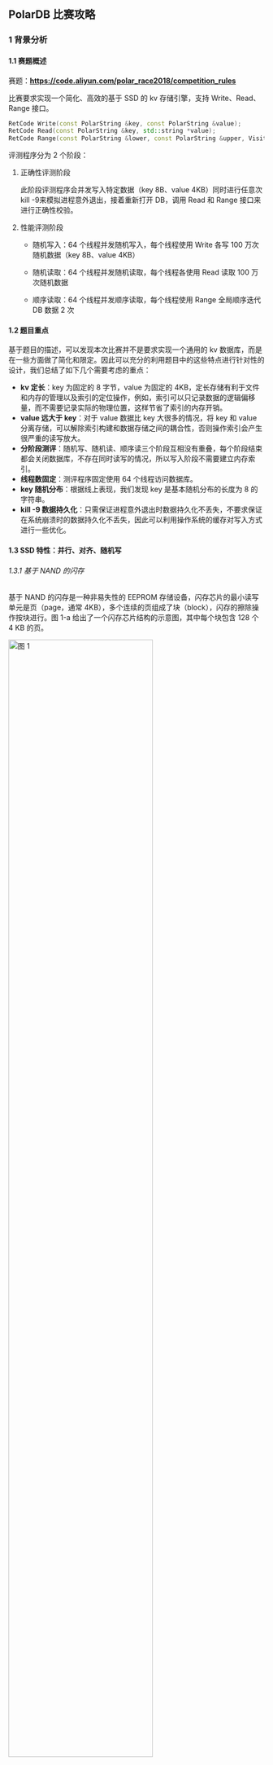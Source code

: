 ## PolarDB 比赛攻略

### 1 背景分析

#### 1.1 赛题概述

赛题：**https://code.aliyun.com/polar_race2018/competition_rules**

比赛要求实现一个简化、高效的基于 SSD 的 kv 存储引擎，支持 Write、Read、Range 接口。

```c++
RetCode Write(const PolarString &key, const PolarString &value);
RetCode Read(const PolarString &key, std::string *value);
RetCode Range(const PolarString &lower, const PolarString &upper, Visitor &visitor);
```

评测程序分为 2 个阶段：

1. 正确性评测阶段

   此阶段评测程序会并发写入特定数据（key 8B、value 4KB）同时进行任意次kill -9来模拟进程意外退出，接着重新打开 DB，调用 Read 和 Range 接口来进行正确性校验。

2. 性能评测阶段

   - 随机写入：64 个线程并发随机写入，每个线程使用 Write 各写 100 万次随机数据（key 8B、value 4KB）

   - 随机读取：64 个线程并发随机读取，每个线程各使用 Read 读取 100 万次随机数据

   - 顺序读取：64 个线程并发顺序读取，每个线程使用 Range 全局顺序迭代 DB 数据 2 次

#### 1.2 题目重点

基于题目的描述，可以发现本次比赛并不是要求实现一个通用的 kv 数据库，而是在一些方面做了简化和限定。因此可以充分的利用题目中的这些特点进行针对性的设计，我们总结了如下几个需要考虑的重点：

- **kv 定长**：key 为固定的 8 字节，value 为固定的 4KB，定⻓存储有利于⽂件和内存的管理以及索引的定位操作，例如，索引可以只记录数据的逻辑偏移量，而不需要记录实际的物理位置，这样节省了索引的内存开销。
- **value 远大于 key**：对于 value 数据比 key 大很多的情况，将 key 和 value 分离存储，可以解除索引构建和数据存储之间的耦合性，否则操作索引会产生很严重的读写放大。
- **分阶段测评**：随机写、随机读、顺序读三个阶段互相没有重叠，每个阶段结束都会关闭数据库，不存在同时读写的情况，所以写入阶段不需要建立内存索引。
- **线程数固定**：测评程序固定使用 64 个线程访问数据库。
- **key 随机分布**：根据线上表现，我们发现 key 是基本随机分布的长度为 8 的字符串。
- **kill -9 数据持久化**：只需保证进程意外退出时数据持久化不丢失，不要求保证在系统崩溃时的数据持久化不丢失，因此可以利用操作系统的缓存对写入方式进行一些优化。

#### 1.3 SSD 特性：并行、对齐、随机写

###### 1.3.1 基于 NAND 的闪存

基于 NAND 的闪存是一种非易失性的 EEPROM 存储设备，闪存芯片的最小读写单元是页（page，通常 4KB），多个连续的页组成了块（block），闪存的擦除操作按块进行。图 1-a 给出了一个闪存芯片结构的示意图，其中每个块包含 128 个 4 KB 的页。

<img src="https://ws3.sinaimg.cn/large/006tNc79ly1fyto2equltj314i0hkdh0.jpg" alt="图 1" width="75%">

闪存与传统存储介质有以下几点差异：（1）读和写具有不同的延迟，写的代价高了一个数量级。（2）不支持原地写回，如果一个数据页中已经有数据了，只有将该页所属的块整体擦除，新的数据才能写入这个页。（3）每个存储单元只有有限的擦写寿命。

###### 1.3.2 固态硬盘 SSD

固态硬盘通常由主机接口、闪存阵列、RAM 和 SSD 控制器组成，如图 1-b 所示。SSD 控制器的主要作用是将外部的读写请求转换为对闪存芯片的操作，并利用 RAM 对读写数据进行缓存，这些操作由控制器中的闪存转换层（FTL）固件来管理。

为了提高 SSD 的读写带宽，通常在硬件和 FTL 上使用一种交叉（interleaving）技术。一个写操作被分为两个步骤完成：（1）将数据装入闪存芯片内部的页寄存器；（2）将已经装载的数据编程写入对应的闪存页单元。因为数据编程写入闪存单元比装入寄存器需要更多的时间，因此在编程写入闪存单元的同时，可以在其它闪存芯片上载入数据。图 2 展示了一个 4-路交叉写入的情况，这种技术隐藏了闪存编程写入的延迟。如果 SSD 中有多个独立的闪存阵列通道，那利用它们的并行性可以极大地提高 SSD 的性能。

<img src="https://ws4.sinaimg.cn/large/006tNc79ly1fyto56x2plj30ne0bcdg4.jpg" alt="图 1" width="50%">

###### 1.3.3 闪存转换层（FTL）

闪存转换层是 SSD 上的主要控制软件，它隐藏了闪存独特的性质，模拟了与传统块设备相同的外部主机接口。FTL 最主要的作用是将外部的写操作请求重定位，写入到一个已经被擦除的空白的区域。因此 FTL 需要维护一个地址映射表，将文件系统的逻辑数据块地址（LBA）转换为内部的物理地址。为了快速的访问，在每个闪存页中存储它们对应的逻辑地址，每次启动时构建地址映射表，并将映射表装载到易失性存储介质中。

FTL 的地址映射可以是页级别的，也可以是块级别的。页级别的映射可以有效地解决先擦后写的限制，因为一个对页的请求可以被重定向到闪存中任意的空白页，如果一个块中有 N 个页，那 N 次写操作之后平均只需要一次块擦除操作，但是这种页级别的映射导致映射表太大，而无法装入易失性存储介质中。如果是块级别的映射，物理块中的页的偏移一定要与逻辑块中该页的偏移相同，否则将无法对页进行定位。然而，当更新一个页的内容时，必须写入一个空白块中相同的页，而原来块中其余的页也要被拷贝到新的块中，这样一次写请求产生了一个块擦除和 N 个页的写入操作。

为了克服这种技术问题，混合的 FTL 映射方式结合了页级别和块级别的映射。这种方法划分了一部分闪存块作为日志块，外部的写操作都是直接写入日志块，并且日志块的地址映射是页级别的，因此可以避免频繁的块擦除操作。其余的闪存块作为数据块，采用块级别的映射方式，通常数据块的数量远大于日志块的数量。每个日志块对应一个数据块，对该数据块的写操作被写入该日志块，当一个日志块中的所有页都被写入，则将它与对应的数据块进行合并。当没有空白的日志块可以处理写请求时，就需要选取一个没有完全填充的日志块进行释放，即将该日志块的内容与对应的数据块合并。日志块与数据块合并的过程就是将每个页的可用版本拷贝到一个新的数据块，并擦除原来的日志块和数据块，因此一个合并操作产生了两次擦除操作。理想的情况是，如果一个日志块包含了所有可用的页，那可以简单的将这个日志块标记为新的数据块，这样就只需要一次擦除原来数据块的操作，这种情况被称为切换合并（switch merge）。

###### 1.3.4 随机写的影响

SSD 内的闪存阵列通过多条总线连接在控制器上，并且每条总线上的闪存芯片可以实现 interleaving 技术，为了利用这种固有的并行性，SSD 通常将来自不同闪存芯片上的多个页组合为一个内部的读写单元，称为组合页（clustered page）。组合页的大小对于 I/O 性能具有非常重要的影响，如果写请求只更新组合页中的一部分，那控制器需要将原始组合页中其余的部分读出来，与请求更新的部分合并之后再写入新的组合页，如图 3-a 所示。因此，这种 read-modify-write 操作导致了额外的代价，增加了写操作的延迟。

为了提升垃圾回收的性能，与组合页类似的，SSD 将不同闪存芯片上的多个块组成内部的擦除单元，因此可以并行地擦除多个物理块。进行垃圾回收时，如果一个组合块中只有部分页是失效的，那要将其余的页拷贝到 SSD 中的空闲区域，这种复制代价降低了 SSD 垃圾回收的性能，就是说组合块的内部碎片导致了性能的下降。

<img src="https://ws1.sinaimg.cn/large/006tNc79ly1fytnimuqf3j30vc0msair.jpg" alt="图 1" width="70%">

我们考虑什么情况下会产生这种组合块的内部碎片。首先考虑图 3-b 中的第一种情况，写操作的请求大小小于组合页的大小，假定垃圾回收进程选择了最左侧的一个块进行回收。当数据被顺序地写入时，该块的全部数据被更新，因此该块没有可用数据，垃圾回收除了擦除该块外不需要额外代价。但是，如果随机写入情况下，该块只有部分数据被更新，产生了内部碎片，因此垃圾回收进程要将其余的数据拷贝出去，降低了写操作的性能。

接下来考虑图 3-b 中的后两种情况，如果写操作请求的大小是组合页大小的倍数，那每次随机写会整体更新组合块，并使得组合块中的全部数据失效，垃圾回收时只需要擦除选择的组合块而没有额外的代价，与顺序写的代价相同。在 FTL 的混合映射方式下，对应了切换合并（switch merge）这种最理想的情况。

综上所述，因为小尺寸的随机写导致 SSD 的内部碎片，产生额外的垃圾回收代价。因此，SSD 上的存储引擎设计应该充分考虑这种 I/O 模式的影响，增加写操作的局部性，或者使用更大的读写单元与组合页对齐。

#### 1.4 直接 I/O 和 mmap

###### 1.4.1 块设备读写与 bio 机制

块设备读写位于文件系统与驱动程序之间，文件系统发起的块读写请求经过块设备读写模块，然后发送到块设备驱动程序，块设备读写的性能直接影响到整个系统的性能。

bio 机制位于 Linux 读写层，基本上所有的读写操作都通过 bio 层实施（Direct I/O 除外），Linux 2.6 版本中将 bio 结构体独立出来用于描述一个读写操作。比如，一个读/写操作被转化为一个 bio，由这个 bio 转成一个或多个读/写 request，所有对某个设备的 request 放成一个队列 queue。

bio 层能对这些 request 进行排序和合并，排序后能方便磁盘读写，减少磁盘调度时间，也方便块设备层进行预读等操作；对 request 进行合并，能尽量地在一次读写中访问尽可能大的数据块，这样能发挥块设备的最大性能。为了对这些 request 进行排序合并，又衍生出各种 I/O 调度算法以追求达到最大的性能和吞吐量。

###### 1.4.2 缓存 I/O 与 page cache

page cache 是 Linux 的缓存系统，基于这样的思想而来：在一个系统中，空闲着的内存放在那里就是浪费，不如用它来缓存一些已经从磁盘上读取出来的数据，这样能大大提升系统的性能。当系统需要空闲内存的时候，我们再释放一部分缓存给内存分配系统。

缓存 I/O（Buffered I/O）又被称作标准 I/O，大多数文件系统的默认 I/O 操作都是缓存 I/O。在缓存 I/O 机制中，操作系统会将 I/O 的数据缓存在文件系统的页缓存（ page cache ）中。

由于 page cache 机制的存在，每次当内核需要读取文件数据的时候，检查对应的数据是否已经在 page cache 中，如果存在，那么可以直接从 cache 提供数据，而无需实际的物理读盘操作。由于应用程序倾向于重复使用数据块，这样 page cache 就大大提升了系统性能。

对于写操作来说，内核会将数据先写到 page cache 中去，数据是否被立即写到磁盘上去取决于应用程序所采用的写操作机制：

- 同步写机制（synchronous writes）：那么数据会立即被写回到磁盘上，应用程序会一直等到数据被写完为止；
- 延迟写机制（deferred writes）：应用程序不需要等到数据全部被写回到磁盘，数据只要被写到页缓存中去就可以了，操作系统会定期地将 page cache 刷盘，在数据完全写到磁盘上的时候不会通知应用程序，所以延迟写机制存在数据丢失风险。
- 异步写机制（asynchronous writes）：异步写机制在数据完全写到磁盘上的时候会执行应用程序的回掉函数，所以异步写机制不会有数据丢失风险。

在缓存 I/O 机制中，数据在传输过程中需要在用户地址空间和 page cache 之间进行多次数据拷贝操作，而不能直接在用户地址空间和磁盘之间进行数据传输，这些数据拷贝操作所带来的 CPU 以及内存开销是非常大的。

因为缓存 I/O 会对 page cache 进行预读，对于数据库这样的随机读写程序，预读的命中率会非常低，因此在随机读的场景下，page cache 会对性能造成很大的负面影响。

###### 1.4.3 直接 I/O

Linux 中的直接 I/O（Direct I/O）省略掉操作系统内核缓冲区的使用，数据直接在应用程序地址空间和磁盘之间进行传输，不需要 page cache 的支持，从而降低了文件读取和写入时 CPU 的利用率，也避免了随机读情况下的命中率低的问题。

Linux 内核支持了直接 I/O 方式，进程在打开文件的时候设置对文件的访问模式为 O_DIRECT，启用文件的直接 I/O 访问，接下来使用 read() 或者 write() 系统调用去读写文件使用的是直接 I/O 方式，所传输的数据均不经过内核缓存。使用直接 I/O 读写数据必须要进行缓冲区对齐，即写入数据大小必须是文件系统块大小的整数倍，同时写入数据地址与文件系统块大小对齐。

###### 1.4.4 mmap 内存文件映射

mmap 把文件映射到用户空间里的虚拟内存，省去了从内核缓冲区复制到用户空间的过程，文件中的位置在虚拟内存中有了对应的地址，可以像操作内存一样操作这个文件，相当于已经把整个文件放入内存，但在真正使用到这些数据前却不会消耗物理内存，也不会有读写磁盘的操作。

Linux 中提供了系统调用 mmap() 来实现这种文件访问方式。与标准的访问文件的方式相比，内存映射方式可以减少标准访问文件方式中系统调用次数，并减少数据在用户地址空间和内核地址空间之间的拷贝操作。映射通常适用于较大范围，对于相同长度的数据来讲，映射所带来的开销远远低于 CPU 拷贝所带来的开销。当大量数据需要传输的时候，采用内存映射方式去访问文件会获得比较好的效率。

### 2 核心思路

#### 2.1 数据分段

由于 key 字符串的分布是均匀的，我们根据 key 的前 12 位将全部 6400 万条数据划分到 4096 个分区，平均每个分区中数据量为 6400w / 4096 = 15625 条。根据字符串大小顺序的定义，4096 个分区之间是有序的。对数据进行分区会带来以下几个好处：

- 降低冲突：将每个分区的数据单独存储，在写入数据时，每个分区具有一个锁控制并发写入的一致性。相比于不做分区的情况，理论上锁的冲突降低了 4096 倍。
- 并行计算：可以使用多线程并发地排序多个分区的索引，使得索引构建时间不再是一个重点问题。
- 快速定位：在根据 key 查找数据时，可以根据 key 直接定位到所在分区，然后在对应分区中进行查找。
- 加载分区：可以将整个分区的数据完全加载进内存，读大块数据的操作有利于发挥 SSD 性能。 

数据分区的方法本质上属于利用空间换时间，假设我们使用 key 的前 64 位进行划分，那每个分区最多有 1 个数据，这样就不再需要查找数据的时间，同时也不存在锁冲突。不过由于 2^64 个分区中很多是没有数据的，我们没有足够的内存空间开辟这么大的数组，因此这样是不可行的。我们经过多次线上测试，综合多个因素，最终使用 4096 的分区数量。

#### 2.2 key/value 分离

对于 value 数据相比 key 比较大的情况，将 key 和 value 分离存储，可以解除索引构建和数据存储之间的耦合性：

- value 数据以 log 的形式存储于硬盘，一次顺序写入后不再需要移动，符合 SSD 顺序写的特性。
- 索引可以全部加载到内存，格式为 <key, vLog-offset>，在内存中可以快速排序并读取索引，其中，vLog-offset 是 value 在 valuelog 中的顺序。
- 恢复阶段只需读取体积很小的索引文件，不访问较大的 value 文件。

由于 key 和 value 不同时写入文件，可能会导致进程退出时的数据不一致。我们的策略是先写 value 文件，最后写 key 文件，open 阶段根据 key 文件中 key 的个数设置 value 文件指针，这样就确保了 open 成功后 key 和 value 的个数相同，解决了一致性问题。

#### 2.3 读写方式

key 的大小为固定 8 字节，对于这种小数据量的读写模式，采用 mmap 方式可以利用 page cache 将小数据量读写转换为整个内存页的读写，这样大块读写可以充分发挥 SSD 的性能。同时，相比于每次调用 read/write 函数，读写 mmap 用户内存区域不需要系统调用，大大减少了系统调用的时间消耗。

由于题目仅要求保证 kill -9 杀死进程时的数据一致性，mmap 可以利用系统的 page cache，在进程结束后由操作系统将内存数据刷盘。

value 的大小为固定 4KB，我们知道，写入数据大小是 SSD 组合页（Clustered Page）大小的整数倍时，可以达到 SSD 的最优写入性能。经过线上测试，在固定 64 线程写入的条件下，按 16KB 大小写入数据可以达到最大IOPS。

所以，我们为每一个分区分配一个容量为 16KB / 4KB = 4 的 value 写入缓存，写满 4 个 value 时将 16KB 数据一起刷盘，刷盘方式采用 DirectIO，这样可以绕开操作系统的 page cache，避免了数据到 page cache 的拷贝。

为了保证 kill -9 时的数据一致性，我们考虑用 mmap 做写缓冲区，这样在 kill -9 之后，缓冲区数据会被操作系统写回文件，在下次 open 时将该文件重新 mmap 就完成了缓冲区的恢复。

对于 value 数据读取，我们依然采用 DirectIO 方式，这样可以避免操作系统预读过多无用数据到 page cache 浪费带宽。

#### 2.4 文件架构

由于每个数据分段的数据量近似相等，因此我们使用定长文件存储 key 和 value。预先分配每个分区的容量为 2^14 个数据，在某些分段数据量超出容量后，可以重新分配空间进行自动扩容。

如果将每个分区单独存储，那我们需要 4096 * 2 个文件，在实际测试中，太多的文件数导致了写入速度变慢。因此，考虑在一个文件中存储多个分区的数据，但这样每个文件都是随机写的模式。根据上面提到的 SSD 的性质，当写入数据量大于 SSD 组合页大小时，随机写入速度与顺序写入速度相同。因此，使用一个文件存储多个数据分段的方法不会影响性能。

通过线上测试发现，多线程同时读单一文件会导致性能下降，我们猜测是这种读模式没有充分利用 SSD 的并行性所导致的。如果相邻分片在同一个文件中，会影响 range 阶段同时访问相邻分片时的性能。因此，我们采用了如下所示的文件架构。

valueFiles 由 64 个⽂件组成，分⽚大小及规则如下图：

<img src="https://ws3.sinaimg.cn/large/006tNc79ly1fyto9k13mrj318u0ncmyl.jpg" alt="图 1" width="60%">


其中 keyFiles 由 64 个文件组成，包括 key 部分和 16KB 写缓存部分，分⽚⼤小及规则如下图：

<img src="https://ws2.sinaimg.cn/large/006tNc79ly1fytoafrculj31ag0k2407.jpg" alt="图 1" width="80%">


#### 2.5 索引构建和查询

由于在写入数据时没有进行索引构建，因此在每次 open 数据库时判断数据文件是否存在，如果存在则进行内存索引的构建。

为了充分节省内存空间，我们考虑将索引项 <key, vLog-offset> 载入内存数组，然后进行原地排序并去重。这个过程使用 64 个线程并发地对 4096 个分区索引进行快速排序，排序时间复杂度 O(nlog n)，之后根据 key 进行去重，排序时间复杂度 O(n)。

排序后每个分区内有序，同时分区间有序。

进行点查询（point query）时，先根据 key 的前 12 位以 O(1) 的时间复杂度定位到所在分区，然后在对应分区中进行二分查找，二分查找时间复杂度为 O(log n)。

对于区间查询（range query），同样根据最小 key 值定位到起始分区，在该分区中二分查找起始位置，然后从起始位置开始顺序扫描后续的索引项，到达分区末尾时根据分区顺序继续扫描下一个分区，直到当前扫描的 key 值大于查询范围。

#### 2.6 平衡 I/O 和 CPU 负载

线上测试，将读取索引文件和排序两个阶段混合在一起的用时为 250ms 左右。读取索引文件主要占用 I/O 资源，排序主要占用 CPU 资源，我们认为，将两个阶段混合在一起不能完全占满 CPU 和 I/O 资源。

将读文件和排序分为两个独立的阶段，第一阶段索引项载入内存时间为 190ms 左右，第二阶段排序时间为 200ms 左右。

索引项载入阶段的 CPU 比较空闲，因此分配 1/2 的排序任务到索引项载入阶段，从而达到平衡 I/O 和 CPU 负载的目的，这样该阶段的时间还维持在 190ms 左右不变。

由于第二阶段只剩 1/2 的排序任务，所以排序时间降低到 100ms，在这 100ms 之中，I/O 处于空闲状态，根据测试可以预先读取 4 个文件数据块到 buffer，节省了后续阶段读取文件的时间。

#### 2.7 生产者/消费者模型

range 阶段 64 个线程从 buffer 获取数据，n 个读磁盘线程从文件加载数据到 buffer，同时缓冲区大小受限。这是经典的生产者/消费者模型，缓冲区的实现是一个循环队列，我们使用条件变量（Condition Variable）来实现线程间的协作。

如果生产者/消费者模型中的每个数据对应于一个 4KB 的 value 数据，那么此时还是小数据量的随机读磁盘模式，这样无法发挥 SSD 的最大性能，

生产者/消费者模型中的每个数据对应于我们的一个分片，因此，设置一个分片数据的缓冲区，每个缓冲区的大小为 64M。剩余内存空间为 1G 左右，可以开辟 16 个缓冲区，其中前 8 个缓存区是可替换的，后 8 个缓存是不可替换的，只能写入一次，这样第二次 range 访问到这 8 个缓冲区时就不需要读磁盘。range 阶段的内存缓冲区模型如下所示：

<img src="https://ws4.sinaimg.cn/large/006tNc79ly1fytoef9xodj31a40tkdhm.jpg" alt="图 1" width="60%">

其中 active 部分为 Ring Buffer，prepage 部分为 open 阶段为了平衡 I/O 和 CPU 负载所载入的数据分片，reserve 部分是保留的。

range 开始时，启动若干读磁盘线程（最终为 2 个线程），每个读磁盘线程会不断获取当前需要读的分片，然后判断缓存是否可⽤（是否被 64 个线程都 visit 结束），如果可⽤则读磁盘数据并写入缓冲区，否则等待。 

64 个 range 线程会依次 visit 每个分片，先判断当前分⽚是否在缓存中， 如果没有则等待。在 visit 一个分片时，由于分片索引中的 key 已经有序，只需依次取出 key 和 offset，并根据 offset 从缓存中读取相应的 value 即可。

### 3 关键代码

#### 3.1 随机写流程

###### 3.1.1 建立文件和内存映射

建立 64 个 KVFiles 对象，每个对象包含一个 value log 文件、一个用于 key log 和 value cache 的 mmap 文件。文件的打开方式使用直接 I/O 模式，然后初始化文件大小，并做内存文件映射。

```c++
//value log 文件 
//打开文件设置访问模式为 O_DIRECT，启用文件的直接 I/O 访问
this->valueFd = open(fp.str().data(), O_CREAT | O_RDWR | O_DIRECT, 0777);

//key log 和 value cache 文件
this->mapFd = open(mp.str().data(), O_CREAT | O_RDWR | O_DIRECT, 0777);

//初始化文件大小
ftruncate(this->mapFd, keyFileSize + blockFileSize);

//映射 key log 文件区域到用户地址空间
this->keyBuffer = static_cast<u_int64_t *>(mmap(nullptr, keyFileSize, PROT_READ | PROT_WRITE, MAP_SHARED | MAP_POPULATE | MAP_NONBLOCK, this->mapFd, 0));

//映射 value cache 文件区域到用户地址空间
this->blockBuffer = static_cast<char *>(mmap(nullptr, blockFileSize, PROT_READ | PROT_WRITE, MAP_SHARED | MAP_POPULATE | MAP_NONBLOCK, this->mapFd, keyFileSize));
```

###### 3.1.2 划分文件分片

根据 2.4 中所述的文件架构指定每个分片所在的文件和文件中偏移，并建立 4096 个 KeyValueLog 对象和 SortLog 对象，KeyValueLog 处理所有文件的读写请求，SortLog 负责索引的排序和查找。

```c++
for (int logId = 0; logId < LOG_NUM; logId++) {
    int fileId = logId % FILE_NUM;
    int slotId = logId / FILE_NUM;
    keyValueLogs[logId] = new KeyValueLog(path, logId, fileId, 
                                          slotId * VALUE_LOG_SIZE, 
                                          slotId * BLOCK_SIZE, 
                                          slotId * NUM_PER_SLOT);
    sortLogs[logId] = new SortLog(SORT_LOG_SIZE * logId);
}
```

###### 3.1.3 数据写入

根据 key 的前 12 位划分分片。

```C++
int getLogId(const char *k) {
    return ((u_int16_t) ((u_int8_t) k[0]) << 4) | ((u_int8_t) k[1] >> 4);
}
```

将 key 和 value 顺序写入对应文件，利用互斥锁避免多个线程写同一个分区时的冲突。

```C++
void put(const PolarString &key, const PolarString &value) {
    auto logId = getLogId(key.data());
    logMutex[logId].lock();
    keyValueLogs[logId]->putValueKey(value.data(), key.data());
    logMutex[logId].unlock();
}
```

先将 value 写入缓存，凑齐 4 个 value 时再一起写入 value 文件。

```C++
inline void putValueKey(const char *value, const char * key) {
    
    //将 value 数据复制到 value cache，并更新缓存的数据个数
    memcpy(cacheBuffer + ((cacheBufferPosition++) << 12), value, 4096);
    
    //如果缓存已满，将缓存数据写入磁盘文件，更新文件指针和缓存个数
    if (cacheBufferPosition == PAGE_PER_BLOCK) {
        pwrite(this->fd, cacheBuffer, BLOCK_SIZE, globalOffset + filePosition);
        filePosition += BLOCK_SIZE;
        cacheBufferPosition = 0;
    }
    
    //将 key 写入 mmap 内存区域，更新位置指针
    *(keyBuffer + keyBufferPosition++) = *((u_int64_t *) key);
}
```

#### 3.2 恢复流程

启动 64 个线程读取 key 文件内容，同时将生成的 <key, offset> 索引项存入对应 SortLog 对象中的数组，一个分片被读完后直接对索引项数组进行快速排序。

```C++
std::thread t[RECOVER_THREAD];
for (int i = 0; i < RECOVER_THREAD; i++) {
    t[i] = std::thread([i, this] {
        for (int logId = i, u_int64_t k; logId < LOG_NUM; logId += RECOVER_THREAD) {
            //读取 key 文件，生成索引项
            while (keyValueLogs[logId]->getKey(k))
                sortLogs[logId]->put(k);
            //对索引项数组排序
            sortLogs[logId]->quicksort();
            //恢复文件指针和内容
            keyValueLogs[logId]->recover((size_t) sortLogs[logId]->size());
        }
    });
}
```

在恢复数据库时，value cache 文件中的内容可能是上次进程 kill -9 之后没被写入 value 文件的数据，因此要对这部分数据进行刷盘。

```C++
void recover(u_int32_t sum) {
    this->filePosition = (off_t) sum << 12;
    this->cacheBufferPosition = sum % PAGE_PER_BLOCK;
    auto offset = (size_t) cacheBufferPosition << 12;
    filePosition -= offset;
    pwrite(this->fd, cacheBuffer, offset, globalOffset + filePosition);
}
```

#### 3.3 随机读流程

在分片的索引数组中二分查找 key 所在位置，并返回 value 在实际文件中的偏移。

```C++
RetCode read(const PolarString &key, string *value) {
    auto logId = getLogId(key.data());
    auto index = sortLogs[logId]->find(*((u_int64_t *) key.data()));

    if (index == -1) {
        return kNotFound;
    } else {
        auto buffer = readBuffer.get();
        keyValueLogs[logId]->readValue(index, buffer);
        value->assign(buffer, 4096);
        return kSucc;
    }
}
```

利用 thread_local 为每个线程分配一个独有的读缓冲区，并将缓冲区对齐文件系统页大小，用于直接 I/O。

```C++
static thread_local std::unique_ptr<char> readBuffer(static_cast<char *> (memalign((size_t) getpagesize(), 4096)));
```

#### 3.4 顺序读流程

###### 3.4.1 消费者线程

64 个线程同时顺序遍历全量数据，作为消费者的角色，每次从缓冲区请求一个分片数据，如果该分片不在缓冲区中，则该线程调用条件变量的 wait 函数等待，直到读磁盘线程将该分片读入缓冲区并发出 notify 信号通知该分片可读。

每个 range 线程访问完一个分片，将该分片的访问计数加一，当一个分片的访问计数达到 64 时，说明该分片已经被全部 64 个线程访问过，那么这个分片数据可以从缓冲区中删除，为后面要读入的数据腾出空间，同时发出 notify 信号通知读磁盘线程该缓冲区位置可用。

```C++
void range(Visitor &visitor) {
    //第一个调用 range 的线程负责启动 n 个读磁盘线程
    if (!readDiskFlag.test_and_set()) {
        for (int i = 0; i < READDISK_THREAD; i++) {
            std::thread(&PEngine::readDisk, this).detach();
        }
    }

    for (int logId = 0; logId < LOG_NUM; logId++) {
        //计算分片对应的缓冲区位置
        auto cacheIndex = logId % ACTIVE_CACHE_NUM;
        
        // 等待读磁盘线程将该分片读入缓冲区
        if (!isCacheReadable[cacheIndex] || currentCacheLogId[cacheIndex] != logId) {
            readDiskFinish[cacheIndex].lock();
            while (!isCacheReadable[cacheIndex] || currentCacheLogId[cacheIndex] != logId) 
                readDiskFinish[cacheIndex].wait();
            readDiskFinish[cacheIndex].unlock();
        }

        //读取缓冲区数据并调用 visit 函数
        auto cache = valueCache + cacheIndex * CACHE_SIZE;
        auto sortLog = sortLogs[logId];
        for (int i = 0, total = sortLog->size(); i < total; i++) {
            auto k = sortLog->findKeyByIndex(i);
            auto offset = sortLog->findValueByIndex(i) << 12;
            visitor.Visit(PolarString(((char *) (&k)), 8), PolarString((cache + offset), 4096));
        }

        //该缓冲区已经被全部 64 个线程访问过
        if (++rangeCacheCount[cacheIndex] == 64) {
            rangeCacheFinish[cacheIndex].lock();
            isCacheWritable[cacheIndex] = true;
            isCacheReadable[cacheIndex] = false;
            rangeCacheCount[cacheIndex] = 0;
            rangeCacheFinish[cacheIndex].notify_all();
            rangeCacheFinish[cacheIndex].unlock();
        }
    }
}
```

###### 3.4.2 生产者线程

启动 n 个读磁盘线程，作为生产者的角色，每个线程不断申请写缓冲区位置，拿到缓冲区位置后，需要等待该缓冲区位置变为空闲状态，即等待 64 个 range 线程将该分片消费结束。

缓冲区中前 8 个位置是可替换的，后 8 个位置是不可替换的，只能写入一次，这样第二次 range 访问到这 8 个缓冲区时就不需要读磁盘。

```C++
void readDisk() {
    int cacheIndex;
    char *cache;

    while (true) {
        //互斥锁，多线程竞争写缓冲区位置
        readDiskLogIdMtx.lock();
		//待读取分片和缓冲区位置
        int logId = readDiskLogId++;
        cacheIndex = logId % ACTIVE_CACHE_NUM;

        //等待缓冲区空闲
        if (!isCacheWritable[cacheIndex]) {
            rangeCacheFinish[cacheIndex].lock();
            while (!isCacheWritable[cacheIndex]) {
                rangeCacheFinish[cacheIndex].wait();
            }
            rangeCacheFinish[cacheIndex].unlock();
        }
        isCacheWritable[cacheIndex] = false;
        currentCacheLogId[cacheIndex] = logId;
        cache = valueCache + cacheIndex * CACHE_SIZE;
        readDiskLogIdMtx.unlock();
        keyValueLogs[logId]->readValue(0, cache, (size_t) keyValueLogs[logId]->size());
        
        //通知 range 线程缓冲区可读
        readDiskFinish[cacheIndex].lock();
        isCacheReadable[cacheIndex] = true;
        readDiskFinish[cacheIndex].notify_all();
        readDiskFinish[cacheIndex].unlock();

    }
}
```

#### 3.5 全局参数

```c++
//分区数量
const int LOG_NUM = 4096;
//分区容量
const int NUM_PER_SLOT = 1024 * 16;
//value 文件大小 = 64M
const size_t VALUE_LOG_SIZE = NUM_PER_SLOT << 12;
//key 文件大小
const size_t KEY_LOG_SIZE = NUM_PER_SLOT << 3;
//文件数
const int FILE_NUM = 64;
//索引数组大小
const int SORT_LOG_SIZE = NUM_PER_SLOT;
//缓冲区单元大小 = 64M
const size_t CACHE_SIZE = VALUE_LOG_SIZE;
//缓冲区容量
const int CACHE_NUM = 16;
//可替换缓冲区单元
const int ACTIVE_CACHE_NUM = 8;
//保留缓冲区单元
const int RESERVE_CACHE_NUM = CACHE_NUM - ACTIVE_CACHE_NUM;
//预读缓冲区单元
const int PREPARE_CACHE_NUM = 4;
//value cache 容量
const int PAGE_PER_BLOCK = 4;
//并发恢复线程数
const int RECOVER_THREAD = 64;
//读磁盘线程数
const int READDISK_THREAD = 2;
```

### 4 经验总结和感想

#### 文件读写方式

这次比赛开始利用 Java 进行开发，使用 NIO 中 FileChannel 配合 HeapByteBuffer 进行 value 读写，MappedByteBuffer 进行 key 文件的读写。根据源码发现，FileChannel 每次读写都要先从堆内内存 copy 到堆外内存，这就有了一次损耗，然后我们直接改用 DirectByteBuffer，明显有所好转。虽然用了堆外内存，但是实际上文件读写仍然需要经过内核 page cache 缓冲。这其中又多了一次拷贝，并且评测程序需要计算 drop cache 的开销。

Java 原生并不支持直接 I/O，于是我们使用 JNA 直接调用系统函数实现了 Direct I/O，读写性能有明显提升。最后我们改用 C++ 开发，直接使用 Linux 提供的 Direct I/O 文件读写模式，获得了很好的效果。

#### Java 对比 C++

对于这次比赛的单机数据库引擎， Java 相比 C++ 存在一些劣势：

- Java 使用操作系统原生函数不够方便，比如，C++ 可以直接使用 Linux 提供的 Direct I/O 模式，而原生 JDK 不支持直接 I/O；Java 对 mmap 的回收也比较麻烦。
- C++ 相比与 Java 而言内存消耗较少，可以自己控制内存的释放，节省了 GC 时间。
- Java 不够贴近系统底层，需要通过 JVM 解释字节码执行，相比于 C++ 直接编译后执行会稍慢一些。

#### 绑核减少线程切换

赛后与其他选手交流，发现很多人设置了 CPU 亲和性（Affinity）调度属性，将读磁盘线程与 CPU 逻辑核心绑定，range 阶段由此快 1~2 s，并且能保持测评的稳定性。

因为 range 阶段的瓶颈在读磁盘线程的速度，在使用条件变量时，I/O 线程可能被阻塞（wait），线程被唤醒后进入运行队列排队，这个过程使得 I/O 停顿，从而影响整体的性能。

可以考虑使用 `while(true)` 轮询的自旋方式代替条件变量的阻塞方式，或者直接将 I/O 线程与 CPU 核心绑定以减少 I/O 线程切换带来的时间损失。

#### 对 kv 数据库的思考

在比赛的一开始，我们对一些常用的 kv 数据库进行了调研，并且阅读了部分代码，想找到一些可以借鉴的地方。经过调研，发现主要使用的储存结构有如下几种：

- Hash：Redis、Memcache
- B+ Tree：MySQL-Innodb、LMDB
- Log-Structured Merge Tree: RocksDB、LevelDB

我们原本的想法是，第一版先用 Hash 做，尽快实现出来，后面再尝试其他的数据结构，但是在实现的过程中，逐渐抛弃了使用 B+ Tree、LSM-Tree 的想法，因为我们发现，LevelDB、LMDB 等 KV 数据库产品，面向的一定是通用的场景，不会有苛刻内存方面的限制，而且提供的功能也远远要多于比赛中所要求的，因此他们所采用的数据结构一定是性能和功能权衡后的结果，而针对比赛，还需要使用更有针对性的结构。

本次比赛中的场景有这样一些特征：单机、内存受限、数据类型单一、数据定长、以及数据分布完全随机。针对这些特征，我们才最终决定使用数组+排序+二分查找作为数据的索引结构，结果也证明了，这样简单的结构效果反而比 KV 数据库中常用的结构效果好。















